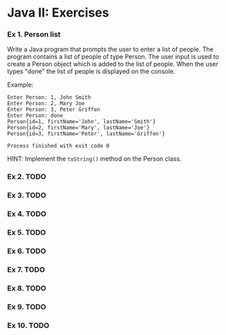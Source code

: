 # Java II: Exercises

### Ex 1. Person list
Write a Java program that prompts the user to enter a list of people.  The program contains a list
of people of type Person.  The user input is used to create a Person object which is added
to the list of people.  When the user types "done" the list of people is displayed
on the console.

Example:
```
Enter Person: 1, John Smith
Enter Person: 2, Mary Joe
Enter Person: 3, Peter Griffen
Enter Person: done
Person{id=1, firstName='John', lastName='Smith'}
Person{id=2, firstName='Mary', lastName='Joe'}
Person{id=3, firstName='Peter', lastName='Griffen'}

Process finished with exit code 0
```
HINT: Implement the `toString()` method on the Person class.

### Ex 2. TODO

### Ex 3. TODO

### Ex 4. TODO

### Ex 5. TODO

### Ex 6. TODO

### Ex 7. TODO

### Ex 8. TODO

### Ex 9. TODO

### Ex 10. TODO